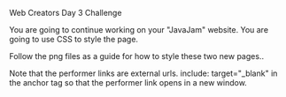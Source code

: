 Web Creators Day 3 Challenge

You are going to continue working on your "JavaJam" website. You are going to use CSS to style the page. 

Follow the png files as a guide for how to style these two new pages..

Note that the performer links are external urls. include:  target="_blank" in the anchor tag
so that the performer link opens in a new window.



